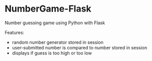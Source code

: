 # NumberGame-Flask
Number guessing game using Python with Flask

Features:
- random number generator stored in session
- user-submitted number is compared to number stored in session
- displays if guess is too high or too low
